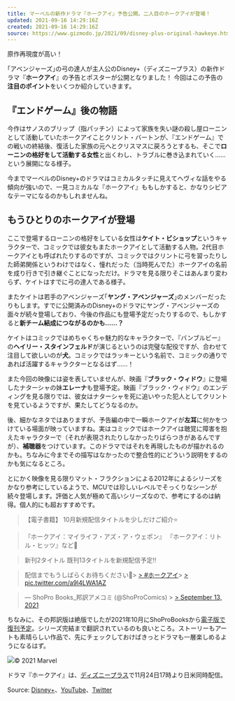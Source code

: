 ```yaml
---
title: マーベルの新作ドラマ『ホークアイ』予告公開。二人目のホークアイが登場！
updated: 2021-09-16 14:29:16Z
created: 2021-09-16 14:29:16Z
source: https://www.gizmodo.jp/2021/09/disney-plus-original-hawkeye.html
---
```


原作再現度が高い！

｢アベンジャーズ｣の弓の達人が主人公のDisney+（ディズニープラス）の新作ドラマ『**ホークアイ**』の予告とポスターが公開となりました！ 今回はこの予告の**注目のポイント**をいくつか紹介していきます。

## 『エンドゲーム』後の物語

今作はサノスのブリップ（指パッチン）によって家族を失い謎の殺し屋ローニンとして活動していたホークアイことクリント・バートンが、『エンドゲーム』での戦いの終結後、復活した家族の元へとクリスマスに戻ろうとするも、そこで**ローニンの格好をして活動する女性**と出くわし、トラブルに巻き込まれていく……という展開になる様子。

今までマーベルのDisney+のドラマはコミカルタッチに見えてヘヴィな話をやる傾向が強いので、一見コミカルな『ホークアイ』ももしかすると、かなりシビアなテーマになるのかもしれませんね。

## もうひとりのホークアイが登場

ここで登場するローニンの格好をしている女性は**ケイト・ビショップ**というキャラクターで、コミックでは彼女もまたホークアイとして活動する人物。2代目ホークアイとも呼ばれたりするのですが、コミックではクリントに弓を習ったりした師弟関係というわけではなく、憧れだった（当時死んでた）ホークアイの名前を成り行きで引き継ぐことになっただけ。ドラマを見る限りそこはあんまり変わらず、ケイトはすでに弓の達人である様子。

またケイトは若手のアベンジャーズ｢**ヤング・アベンジャーズ**｣のメンバーだったりもします。すでに公開済みのDisney+のドラマにヤング・アベンジャーズの面々が続々登場しており、今後の作品にも登場予定だったりするので、もしかすると**新チーム結成につながるのかも……？**

ケイトはコミックではめちゃくちゃ魅力的なキャラクターで、『バンブルビー』の**ヘイリー・スタインフェルド**が演じるというのは完璧な配役ですが、合わせて注目して欲しいのが**犬**。コミックではラッキーという名前で、コミックの通りであれば活躍するキャラクターとなるはず……！

また今回の映像には姿を表していませんが、映画『**ブラック・ウィドウ**』に登場したナターシャの妹**エレーナ**も登場予定。映画『ブラック・ウィドウ』のエンディングを見る限りでは、彼女はナターシャを死に追いやった犯人としてクリントを見ているようですが、果たしてどうなるのか。

後、細かなネタではありますが、予告編の中で一瞬ホークアイが**左耳**に何かをつけている場面が映っていますね。実はコミックではホークアイは聴覚に障害を抱えたキャラクターで（それが表現されたりしなかったりばらつきがあるんですが）、**補聴器**をつけています。このドラマではそれを再現したものが描かれるのかも。ちなみに今までその描写はなかったので整合性的にどういう説明をするのかも気になるところ。

とにかく映像を見る限りマット・フラクションによる2012年によるシリーズをかなり参考にしているようで、MCUでは珍しいレベルでそっくりなシーンが続々登場します。評価と人気が極めて高いシリーズなので、参考にするのは納得。個人的にも超おすすめです。

> 【電子書籍】
> 10月新規配信タイトルを少しだけご紹介⭐️

> 『ホークアイ：マイライフ・アズ・ア・ウェポン』
> 『ホークアイ：リトル・ヒッツ』など🎉

> 新刊2タイトル
> 既刊13タイトルを新規配信予定‼️

> 配信までもうしばらくお待ちください🏹> [> #ホークアイ](https://twitter.com/hashtag/%E3%83%9B%E3%83%BC%E3%82%AF%E3%82%A2%E3%82%A4?src=hash&ref_src=twsrc%5Etfw)> [> pic.twitter.com/a9l4LWA1AZ](https://t.co/a9l4LWA1AZ)

> — ShoPro Books_邦訳アメコミ (@ShoProComics) > [> September 13, 2021](https://twitter.com/ShoProComics/status/1437418983997595648?ref_src=twsrc%5Etfw)

ちなみに、その邦訳版は絶版でしたが2021年10月にShoProBooksから[電子版で復刊予定](https://twitter.com/ShoProComics/status/1437418983997595648)。シリーズ完結まで翻訳されているのも良いところ。ストーリーもアートも素晴らしい作品で、先にチェックしておけばきっとドラマも一層楽しめるようになるはず。

![](https://assets.media-platform.com/gizmodo/dist/images/2021/09/16/%e3%80%8e%e3%83%9b%e3%83%bc%e3%82%af%e3%82%a2%e3%82%a4%e3%80%8f%e3%82%ad%e3%83%bc%e3%83%93%e3%82%b8%e3%83%a5%e3%82%a2%e3%83%ab-w1280.jpg)© 2021 Marvel

ドラマ『ホークアイ』は、[ディズニープラス](https://disneyplus.disney.co.jp/)で11月24日17時より日米同時配信。

Source: [Disney+](https://disneyplus.disney.co.jp/)、[YouTube](https://youtu.be/fOPu94JZLr8)、[Twitter](https://twitter.com/ShoProComics/status/1437418983997595648)